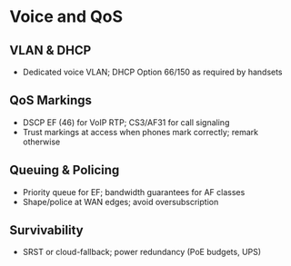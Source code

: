 # Voice and QoS

## VLAN & DHCP
- Dedicated voice VLAN; DHCP Option 66/150 as required by handsets

## QoS Markings
- DSCP EF (46) for VoIP RTP; CS3/AF31 for call signaling
- Trust markings at access when phones mark correctly; remark otherwise

## Queuing & Policing
- Priority queue for EF; bandwidth guarantees for AF classes
- Shape/police at WAN edges; avoid oversubscription

## Survivability
- SRST or cloud-fallback; power redundancy (PoE budgets, UPS)
